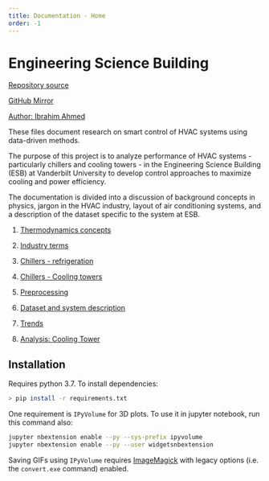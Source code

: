 ```yaml
---
title: Documentation - Home
order: -1
---
```


# Engineering Science Building

[Repository source](https://git.isis.vanderbilt.edu/SmartBuildings/EngineeringScienceBuilding)

[GitHub Mirror](https://github.com/hazrmard/EngineeringScienceBuilding)

[Author: Ibrahim Ahmed](https://iahmed.me)


These files document research on smart control of HVAC systems using data-driven methods.

The purpose of this project is to analyze performance of HVAC systems - particularly chillers and cooling towers - in the Engineering Science Building (ESB) at Vanderbilt University to develop control approaches to maximize cooling and power efficiency.

The documentation is divided into a discussion of background concepts in physics, jargon in the HVAC industry, layout of air conditioning systems, and a description of the dataset specific to the system at ESB.

1. [Thermodynamics concepts](0-thermo-basics.md)

2. [Industry terms](1-industry-terms.md)

3. [Chillers - refrigeration](2-chiller.md)

4. [Chillers - Cooling towers](3-cooling-tower.md)

6. [Preprocessing](4-preprocessing.md)

5. [Dataset and system description](5-dataset.md)

6. [Trends](6-trends.md)

7. [Analysis: Cooling Tower](7-analysis-cooling-tower.md)


## Installation

Requires python 3.7. To install dependencies:

```bash
> pip install -r requirements.txt
```

One requirement is `IPyVolume` for 3D plots. To use it in jupyter notebook, run this command also:

```bash
jupyter nbextension enable --py --sys-prefix ipyvolume
jupyter nbextension enable --py --user widgetsnbextension
```

Saving GIFs using `IPyVolume` requires [ImageMagick][1] with legacy options (i.e. the `convert.exe` command) enabled.

[1]: https://www.imagemagick.org/script/index.php